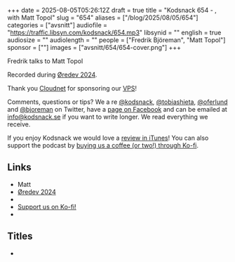 +++
date = 2025-08-05T05:26:12Z
draft = true
title = "Kodsnack 654 - , with Matt Topol"
slug = "654"
aliases = ["/blog/2025/08/05/654"]
categories = ["avsnitt"]
audiofile = "https://traffic.libsyn.com/kodsnack/654.mp3"
libsynid = ""
english = true
audiosize = ""
audiolength = ""
people = ["Fredrik Björeman", "Matt Topol"]
sponsor = [""]
images = ["avsnitt/654/654-cover.png"]
+++

Fredrik talks to Matt Topol

Recorded during [Øredev 2024](https://archive.oredev.org/2024/#/).

Thank you [Cloudnet](http://www.cloudnet.se) for sponsoring our [VPS](http://en.wikipedia.org/wiki/Virtual_private_server)!

Comments, questions or tips? We a	re [@kodsnack](https://www.twitter.com/kodsnack), [@tobiashieta](https://www.twitter.com/tobiashieta), [@oferlund](https://twitter.com/oferlund) and [@bjoreman](https://www.twitter.com/bjoreman) on Twitter, have a [page on Facebook](https://www.facebook.com/kodsnack) and can be emailed at [info@kodsnack.se](mailto:info@kodsnack.se) if you want to write longer. We read everything we receive.

If you enjoy Kodsnack we would love a [review in iTunes](http://itunes.apple.com/se/podcast/kodsnack/id561631498?l=en)! You can also support the podcast by <a href="https://ko-fi.com/kodsnack" rel="payment">buying us a coffee (or two!) through Ko-fi</a>.

## Links ##
* Matt
* [Øredev 2024](https://archive.oredev.org/2024/#/)
* 
* [Support us on Ko-fi!](https://ko-fi.com/kodsnack)
* 

## Titles ##
* 